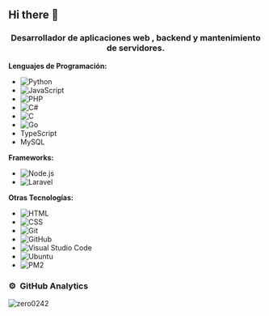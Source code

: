## Hi there 👋
<h3 align="center">Desarrollador de aplicaciones web , backend y mantenimiento de servidores.</h3>


**Lenguajes de Programación:**
- ![Python](https://img.shields.io/badge/-Python-05122A?style=flat&logo=python)   
- ![JavaScript](https://img.shields.io/badge/-JavaScript-05122A?style=flat&logo=javascript)   
- ![PHP](https://img.shields.io/badge/-PHP-05122A?style=flat&logo=php)   
- ![C#](https://img.shields.io/badge/-C_Sharp-05122A?style=flat&logo=csharp%2B%2B&logoColor=00599C) 
- ![C](https://img.shields.io/badge/C-05122A?logo=C&logoColor=00599C)   
- ![Go](https://img.shields.io/badge/GO-05122A?logo=Go&logoColor=00599C)   
- TypeScript   
- MySQL   

**Frameworks:**
- ![Node.js](https://img.shields.io/badge/-Node.js-05122A?style=flat&logo=node.js) 
- ![Laravel](https://img.shields.io/badge/-Laravel-05122A?style=flat&logo=laravel&logoColor=FF2D20) 

**Otras Tecnologías:**
- ![HTML](https://img.shields.io/badge/-HTML-05122A?style=flat&logo=HTML5)   
- ![CSS](https://img.shields.io/badge/-CSS-05122A?style=flat&logo=CSS3&logoColor=1572B6)   
- ![Git](https://img.shields.io/badge/-Git-05122A?style=flat&logo=git)   
- ![GitHub](https://img.shields.io/badge/-GitHub-05122A?style=flat&logo=github)   
- ![Visual Studio Code](https://img.shields.io/badge/-Visual%20Studio%20Code-05122A?style=flat&logo=visual-studio-code&logoColor=007ACC) 
- ![Ubuntu](https://img.shields.io/badge/Ubuntu-05122A?&logo=Ubuntu&logoColor=00599C)   
- ![PM2](https://img.shields.io/badge/Pm2-05122A?&logo=Pm2&logoColor=00599C)   

### ⚙️ &nbsp;GitHub Analytics
<!-- -->
<p>
	<img
		align="left"
		src="https://github-readme-stats.vercel.app/api/top-langs?username=Be-afk2&show_icons=true&locale=en&layout=compact&exclude_repo=Be-afk2.github.io"
		alt="zero0242" />
</p>
<!--
**Be-afk2/Be-afk2** is a ✨ _special_ ✨ repository because its `README.md` (this file) appears on your GitHub profile.

Here are some ideas to get you started:

- 🔭 I’m currently working on ...
- 🌱 I’m currently learning ...
- 👯 I’m looking to collaborate on ...
- 🤔 I’m looking for help with ...
- 💬 Ask me about ...
- 📫 How to reach me: ...
- 😄 Pronouns: ...
- ⚡ Fun fact: ...
-->
